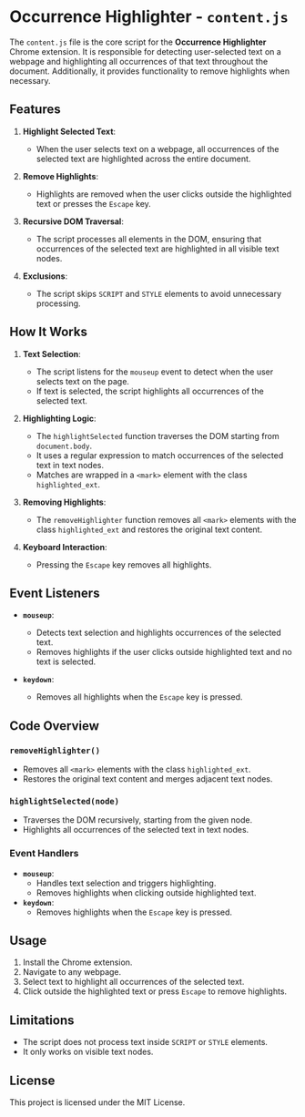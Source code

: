 # Occurrence Highlighter - `content.js`

The `content.js` file is the core script for the **Occurrence Highlighter** Chrome extension. It is responsible for detecting user-selected text on a webpage and highlighting all occurrences of that text throughout the document. Additionally, it provides functionality to remove highlights when necessary.

## Features

1. **Highlight Selected Text**:
   - When the user selects text on a webpage, all occurrences of the selected text are highlighted across the entire document.

2. **Remove Highlights**:
   - Highlights are removed when the user clicks outside the highlighted text or presses the `Escape` key.

3. **Recursive DOM Traversal**:
   - The script processes all elements in the DOM, ensuring that occurrences of the selected text are highlighted in all visible text nodes.

4. **Exclusions**:
   - The script skips `SCRIPT` and `STYLE` elements to avoid unnecessary processing.

## How It Works

1. **Text Selection**:
   - The script listens for the `mouseup` event to detect when the user selects text on the page.
   - If text is selected, the script highlights all occurrences of the selected text.

2. **Highlighting Logic**:
   - The `highlightSelected` function traverses the DOM starting from `document.body`.
   - It uses a regular expression to match occurrences of the selected text in text nodes.
   - Matches are wrapped in a `<mark>` element with the class `highlighted_ext`.

3. **Removing Highlights**:
   - The `removeHighlighter` function removes all `<mark>` elements with the class `highlighted_ext` and restores the original text content.

4. **Keyboard Interaction**:
   - Pressing the `Escape` key removes all highlights.

## Event Listeners

- **`mouseup`**:
  - Detects text selection and highlights occurrences of the selected text.
  - Removes highlights if the user clicks outside highlighted text and no text is selected.

- **`keydown`**:
  - Removes all highlights when the `Escape` key is pressed.

## Code Overview

### `removeHighlighter()`
- Removes all `<mark>` elements with the class `highlighted_ext`.
- Restores the original text content and merges adjacent text nodes.

### `highlightSelected(node)`
- Traverses the DOM recursively, starting from the given node.
- Highlights all occurrences of the selected text in text nodes.

### Event Handlers
- **`mouseup`**:
  - Handles text selection and triggers highlighting.
  - Removes highlights when clicking outside highlighted text.
- **`keydown`**:
  - Removes highlights when the `Escape` key is pressed.

## Usage

1. Install the Chrome extension.
2. Navigate to any webpage.
3. Select text to highlight all occurrences of the selected text.
4. Click outside the highlighted text or press `Escape` to remove highlights.

## Limitations

- The script does not process text inside `SCRIPT` or `STYLE` elements.
- It only works on visible text nodes.


## License

This project is licensed under the MIT License.